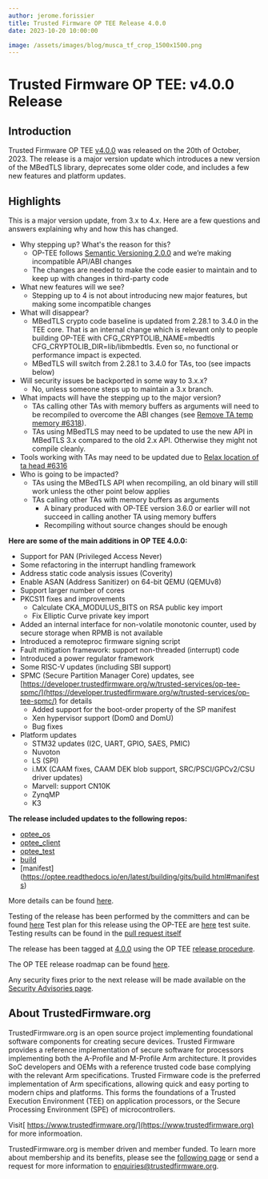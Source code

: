 ```yaml
---
author: jerome.forissier
title: Trusted Firmware OP TEE Release 4.0.0
date: 2023-10-20 10:00:00

image: /assets/images/blog/musca_tf_crop_1500x1500.png
---
```


**Trusted Firmware OP TEE: v4.0.0 Release**
=====================================================

Introduction
------------

Trusted Firmware OP TEE [v4.0.0](https://github.com/OP-TEE/optee_os/blob/4.0.0/CHANGELOG.md) was released on the 20th of October, 2023. The release is a major version update which introduces a new version of the MBedTLS library, deprecates some older code, and includes a few new features and platform updates.

Highlights 
----------

This is a major version update, from 3.x to 4.x. Here are a few questions and answers explaining why and how this has changed.
- Why stepping up? What's the reason for this?
    - OP-TEE follows [Semantic Versioning 2.0.0](https://semver.org/) and we’re making incompatible API/ABI changes
    - The changes are needed to make the code easier to maintain and to keep up with changes in third-party code
- What new features will we see?
    - Stepping up to 4 is not about introducing new major features, but making some incompatible changes
- What will disappear?
    - MBedTLS crypto code baseline is updated from 2.28.1 to 3.4.0 in the TEE core. That is an internal change which is relevant only to people building OP-TEE with CFG_CRYPTOLIB_NAME=mbedtls CFG_CRYPTOLIB_DIR=lib/libmbedtls. Even so, no functional or performance impact is expected.
    - MBedTLS will switch from 2.28.1 to 3.4.0 for TAs, too (see impacts below)
- Will security issues be backported in some way to 3.x.x?
    - No, unless someone steps up to maintain a 3.x branch.
- What impacts will have the stepping up to the major version?
    - TAs calling other TAs with memory buffers as arguments will need to be recompiled to overcome the ABI changes (see [Remove TA temp memory #6318](https://github.com/OP-TEE/optee_os/pull/6318)).
    - TAs using MBedTLS may need to be updated to use the new API in MBedTLS 3.x compared to the old 2.x API. Otherwise they might not compile cleanly.
- Tools working with TAs may need to be updated due to [Relax location of ta head #6316](https://github.com/OP-TEE/optee_os/pull/6316)
- Who is going to be impacted?
    - TAs using the MBedTLS API when recompiling, an old binary will still work unless the other point below applies
    - TAs calling other TAs with memory buffers as arguments
        - A binary produced with OP-TEE version 3.6.0 or earlier will not succeed in calling another TA using memory buffers
        - Recompiling without source changes should be enough

**Here are some of the main additions in OP TEE 4.0.0:** 
- Support for PAN (Privileged Access Never)
- Some refactoring in the interrupt handling framework
- Address static code analysis issues (Coverity)
- Enable ASAN (Address Sanitizer) on 64-bit QEMU (QEMUv8)
- Support larger number of cores
- PKCS11 fixes and improvements
    - Calculate CKA_MODULUS_BITS on RSA public key import
    - Fix Elliptic Curve private key import
- Added an internal interface for non-volatile monotonic counter, used by secure storage when RPMB is not available
- Introduced a remoteproc firmware signing script
- Fault mitigation framework: support non-threaded (interrupt) code
- Introduced a power regulator framework
- Some RISC-V updates (including SBI support)
- SPMC (Secure Partition Manager Core) updates, see [https://developer.trustedfirmware.org/w/trusted-services/op-tee-spmc/](https://developer.trustedfirmware.org/w/trusted-services/op-tee-spmc/) for details
    - Added support for the boot-order property of the SP manifest
    - Xen hypervisor support (Dom0 and DomU)
    - Bug fixes
- Platform updates
    - STM32 updates (I2C, UART, GPIO, SAES, PMIC)
    - Nuvoton
    - LS (SPI)
    - i.MX (CAAM fixes, CAAM DEK blob support, SRC/PSCI/GPCv2/CSU driver updates)
    - Marvell: support CN10K
    - ZynqMP
    - K3

**The release included updates to the following repos:**
- [optee_os](https://optee.readthedocs.io/en/latest/building/gits/optee_os.html#optee-os) 
- [optee_client](https://optee.readthedocs.io/en/latest/building/gits/optee_client.html#optee-client) 
- [optee_test](https://optee.readthedocs.io/en/latest/building/gits/optee_test.html#optee-test) 
- [build](https://optee.readthedocs.io/en/latest/building/gits/build.html#build) 
- [manifest] (https://optee.readthedocs.io/en/latest/building/gits/build.html#manifests)


More details can be found [here](https://github.com/OP-TEE/optee_os/blob/4.0.0/CHANGELOG.md).

Testing of the release has been performed by the committers and can be found [here](https://github.com/OP-TEE/optee_os/commit/2a5b1d1232f582056184367fb58a425ac7478ec6)
Test plan for this release using the OP-TEE are [here](https://optee.readthedocs.io/en/latest/building/gits/optee_test.html) test suite. Testing results can be found in the [pull request itself](https://github.com/OP-TEE/optee_os/pull/6341)

The release has been tagged at [4.0.0](https://github.com/OP-TEE/optee_os/releases/tag/4.0.0) using the OP TEE [release procedure](https://optee.readthedocs.io/en/latest/general/releases.html#release-procedure). 

The OP TEE release roadmap can be found [here](https://optee.readthedocs.io/en/latest/general/releases.html). 

Any security fixes prior to the next release will be made available on the [Security Advisories page](https://github.com/OP-TEE/optee_os/security/advisories?state=published). 

About TrustedFirmware.org
----------
TrustedFirmware.org is an open source project implementing foundational software components for creating secure devices. Trusted Firmware provides a reference implementation of secure software for processors implementing both the A-Profile and M-Profile Arm architecture. It provides SoC developers and OEMs with a reference trusted code base complying with the relevant Arm specifications. Trusted Firmware code is the preferred implementation of Arm specifications, allowing quick and easy porting to modern chips and platforms. This forms the foundations of a Trusted Execution Environment (TEE) on application processors, or the Secure Processing Environment (SPE) of microcontrollers. 


Visit[ https://www.trustedfirmware.org/](https://www.trustedfirmware.org) for more informoation.


TrustedFirmware.org is member driven and member funded. To learn more about membership and its benefits, please see the [following page](https://www.trustedfirmware.org/about) or send a request for more information to enquiries@trustedfirmware.org.
